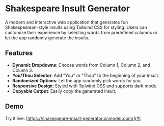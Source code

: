 # Shakespeare Insult Generator

A modern and interactive web application that generates fun Shakespearean-style insults using Tailwind CSS for styling. Users can customize their experience by selecting words from predefined columns or let the app randomly generate the insults.

## Features
- **Dynamic Dropdowns**: Choose words from Column 1, Column 2, and Column 3.
- **You/Thou Selector**: Add "You" or "Thou" to the beginning of your insult.
- **Randomized Options**: Let the app randomly pick words for you.
- **Responsive Design**: Styled with Tailwind CSS and supports dark mode.
- **Copyable Output**: Easily copy the generated insult.

## Demo
Try it live: [https://shakespeare-insult-generator.onrender.com/](#)
